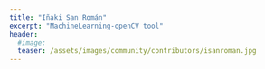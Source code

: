 ```yaml
---
title: "Iñaki San Román"
excerpt: "MachineLearning-openCV tool"
header:
  #image: 
  teaser: /assets/images/community/contributors/isanroman.jpg
---
```

